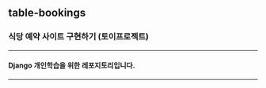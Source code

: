 ## table-bookings

### 식당 예약 사이트 구현하기 (토이프로젝트)

-----------

#### Django 개인학습을 위한 레포지토리입니다.
-----------
